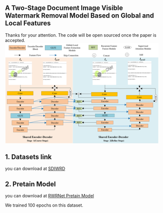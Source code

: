 ## A Two-Stage Document Image Visible Watermark Removal Model Based on Global and Local Features
Thanks for your attention. The code will be open sourced once the paper is accepted.
![](readme.assets/%E7%BD%91%E7%BB%9C%E7%BB%93%E6%9E%842.png)

## 1. Datasets link

you can download at [SDIWRD](https://drive.google.com/file/d/1adp32bOPN_O34L2RYmGshd3xUgaLdp-T/view?usp=sharing)


## 2. Pretain Model
you can download at [RWRNet Pretain Model](https://drive.google.com/file/d/1pRyS4DheZWPVMFdPcJTHT79RqUtEksOn/view?usp=sharing)

We trained 100 epochs on this dataset.


